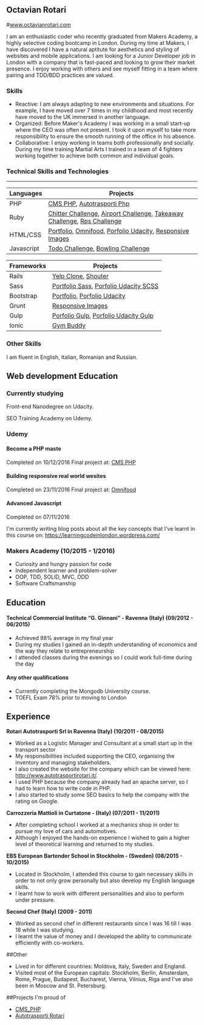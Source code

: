 ## Octavian Rotari

#www.octavianrotari.com

I am an enthusiastic coder who recently graduated from Makers Academy, a highly selective coding bootcamp in London. During my time at Makers, I have discovered I have a natural aptitute for aesthetics and styling of websites and mobile applications. I am looking for a Junior Developer job in London with a company that is fast-paced and looking to grow their market presence. I enjoy working with others and see myself fitting in a team where pairing and TDD/BDD practices are valued.

### Skills

 - Reactive: I am always adapting to new environments and situations. For example, I have moved over 7 times in my childhood and most recently have moved to the UK immersed in another language.
 - Organized: Before Maker's Academy I was working in a small start-up where the CEO was often not present. I took it upon myself to take more responsibility to ensure the smooth running of the office in his absence.
 - Collaborative: I enjoy working in teams both professionally and socially. During my time training Martial Arts I trained in a team of 4 fighters working together to achieve both common and individual goals.

### Technical Skills and Technologies
---------------------------------
|Languages|Projects|
|----------------|----------------|
|PHP|[CMS PHP](https://github.com/OctavianRotari/cms_php), [Autotrasporti Php](https://github.com/OctavianRotari/autotrasportiPhp)|
|Ruby|[Chitter Challenge](https://github.com/octavianrotari/chitter-challenge), [Airport Challenge](https://github.com/octavianrotari/airport_challenge), [Takeaway Challenge](https://github.com/OctavianRotari/takeaway-challenge), [Rps Challenge](https://github.com/OctavianRotari/rps-challenge)|
|HTML/CSS|[Portfolio](https://github.com/OctavianRotari/portfolio), [Omnifood](https://github.com/OctavianRotari/Omnifood), [Porfolio Udacity](https://github.com/OctavianRotari/porfolio_udacity), [Responsive Images](https://github.com/OctavianRotari/responsive_images)|
|Javascript| [Todo Challenge](https://github.com/OctavianRotari/todo_challenge), [Bowling Challenge](https://github.com/OctavianRotari/bowling-challenge)|

Frameworks|Projects|
|----------------|----------------|
|Rails|[Yelp Clone](https://github.com/OctavianRotari/yelp_clone), [Shouter](https://github.com/OctavianRotari/Shouter)|
|Sass|[Portfolio Sass](https://github.com/OctavianRotari/portfolio/tree/master/src/resources/scss), [Porfolio Udacity SCSS](https://github.com/OctavianRotari/porfolio_udacity/tree/master/src/resources/scss)|
|Bootstrap|[Portfolio](https://github.com/OctavianRotari/portfolio), [Porfolio Udacity](https://github.com/OctavianRotari/porfolio_udacity)|
|Grunt|[Responsive Images](https://github.com/OctavianRotari/responsive_images/blob/master/Gruntfile.js)|
|Gulp|[Porfolio Gulp](https://github.com/OctavianRotari/portfolio/blob/master/gulpfile.js), [Porfolio Udacity Gulp](https://github.com/OctavianRotari/porfolio_udacity/blob/master/gulpfile.js)|
|Ionic|[Gym Buddy](https://github.com/OctavianRotari/GymBuddy)|

### Other Skills

I am fluent in English, Italian, Romanian and Russian.

## Web development Education

### Currently studying

Front-end Nanodegree on Udacity.

SEO Training Academy on Udemy.

### Udemy

#### Become a PHP maste

Completed on 10/12/2016
Final project at: [CMS PHP](https://github.com/OctavianRotari/cms_php)

#### Building responsive real world wesites

Completed on 23/11/2016
Final project at: [Omnifood](https://github.com/OctavianRotari/Omnifood)

#### Advanced Javascript

Completed on 07/11/2016

I'm currently writing blog posts about all the key concepts that I've learnt in this course on:
https://learningcodeinlondon.wordpress.com/

### Makers Academy (10/2015 - 1/2016)

- Curiosity and hungry passion for code
- Independent learner and problem-solver
- OOP, TDD, SOLID, MVC, DDD
- Software Craftsmanship

## Education

#### Technical Commercial Institute “G. Ginnani” - Ravenna (Italy) (09/2012 - 06/2015)

 - Achieved 98% average in my final year
 - During my studies I gained an in-depth understanding of economics and the way they relate to entrepreneurship
 - I attended classes during the evenings so I could work full-time during the day


#### Any other qualifications

 - Currently completing the Mongodb University course.
 - TOEFL Exam 78% prior to moving to London

## Experience

**Rotari Autotrasporti Srl in Ravenna (Italy) (10/2011 - 08/2015)**

- Worked as a Logistic Manager and Consultant at a small start up in the transport sector
- My responsibilities included supporting the CEO, organising the inventory and managing stakeholders.
- I also created the website for the company which can be viewed here: http://www.autotrasportirotari.it/.
- I used PHP because the company already had an apache server, so I had to learn how to write code in PHP.
- I also started to study some SEO basics to help the company with the rating on Google.

**Carrozzeria Mattioli in Curtatone - (Italy) (07/2011 - 11/2011)**

- After completing school I worked at a mechanics shop in order to pursue my love of cars and automotives.
- Although I enjoyed the hands-on experience I wished to gain a higher level of theoretical learning and returned to my studies.

**EBS European Bartender School in Stockholm - (Sweden) (08/2015 - 10/2015)**

- Located in Stockholm, I attended this course to gain necessary skills in order to not only grow personally but also develop my English language skills.
- I learnt how to work with different personalities and also to perform under pressure.

**Second Chef (Italy) (2009 - 2011)**
- Worked as second chef in different restaurants since I was 16 till I was 18 while I was studying.
- I learnt the value of money and I developed the ability to communicate efficiently with co-workers.

##Other

- Lived in for different countries: Moldova, Italy, Sweden and England.
- Visited most of the European capitals: Stockholm, Berlin, Amsterdam, Rome, Prague, Budapest, Bucharest, Vienna, Vilnius, Riga and I've also been in Moscow and St. Petersburg.

##Projects I'm proud of
- [CMS_PHP](https://github.com/OctavianRotari/cms_php)
- [Autotrasporti Rotari](https://github.com/OctavianRotari/autotrasportiPhp)
